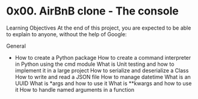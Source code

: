 # 0x00. AirBnB clone - The console

Learning Objectives
At the end of this project, you are expected to be able to explain to anyone, without the help of Google:

General

* How to create a Python package
How to create a command interpreter in Python using the cmd module
What is Unit testing and how to implement it in a large project
How to serialize and deserialize a Class
How to write and read a JSON file
How to manage datetime
What is an UUID
What is *args and how to use it
What is **kwargs and how to use it
How to handle named arguments in a function
